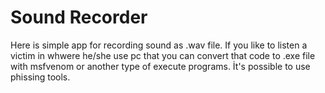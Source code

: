 # Sound Recorder

Here is simple app for recording sound as .wav file. If you like to listen a victim in whwere he/she use pc that you can convert that code to .exe file with msfvenom or another type of execute programs. İt's possible to use phissing tools.
